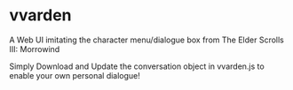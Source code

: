 # vvarden
A Web UI imitating the character menu/dialogue box from The Elder Scrolls III: Morrowind


Simply Download and Update the conversation object in vvarden.js to enable your own personal dialogue!
